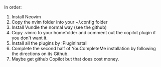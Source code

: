 In order:
1. Install Neovim
1. Copy the nvim folder into your ~/.config folder
1. Install Vundle the normal way (see the github)
1. Copy .vimrc to your homefolder and comment out the copilot plugin if you don't want it.
1. Install all the plugins by :PluginInstall
1. Complete the second half of YouCompleteMe installation by following the directions on its Github.
1. Maybe get github Copilot but that does cost money.
